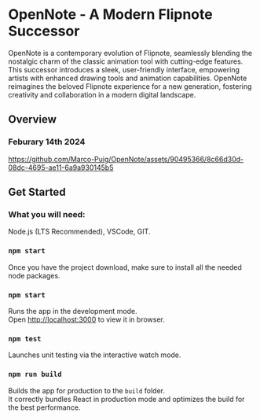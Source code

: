 # OpenNote - A Modern Flipnote Successor

OpenNote is a contemporary evolution of Flipnote, seamlessly blending the nostalgic charm of the classic animation tool with cutting-edge features. This successor introduces a sleek, user-friendly interface, empowering artists with enhanced drawing tools and animation capabilities. OpenNote reimagines the beloved Flipnote experience for a new generation, fostering creativity and collaboration in a modern digital landscape.

## Overview

### Feburary 14th 2024
https://github.com/Marco-Puig/OpenNote/assets/90495366/8c66d30d-08dc-4695-ae11-6a9a930145b5

## Get Started

### What you will need:
Node.js (LTS Recommended), VSCode, GIT.

### `npm start`
Once you have the project download, make sure to install all the needed node packages.

### `npm start`

Runs the app in the development mode.\
Open [http://localhost:3000](http://localhost:3000) to view it in browser.

### `npm test`

Launches unit testing via the interactive watch mode.

### `npm run build`

Builds the app for production to the `build` folder.\
It correctly bundles React in production mode and optimizes the build for the best performance.
